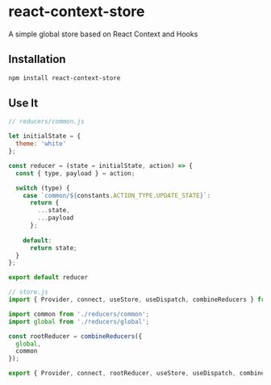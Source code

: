 # react-context-store

A simple global store based on React Context and Hooks

##  Installation

```bash
npm install react-context-store
```

## Use It

```js
// reducers/common.js

let initialState = {
  theme: 'white'
};

const reducer = (state = initialState, action) => {
  const { type, payload } = action;

  switch (type) {
    case `common/${constants.ACTION_TYPE.UPDATE_STATE}`:
      return {
        ...state,
        ...payload
      };
      
    default:
      return state;
  }
};

export default reducer
```

```js
// store.js
import { Provider, connect, useStore, useDispatch, combineReducers } from 'react-context-store';

import common from './reducers/common';
import global from './reducers/global';

const rootReducer = combineReducers({
  global,
  common
});

export { Provider, connect, rootReducer, useStore, useDispatch, combineReducers }
```
